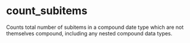 # count_subitems
Counts total number of subitems in a compound date type which are not themselves compound, including any nested compound data types.
